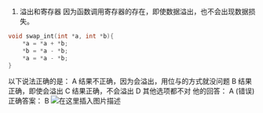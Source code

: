 1. 溢出和寄存器 
因为函数调用寄存器的存在，即使数据溢出，也不会出现数据损失。
```c
void swap_int(int *a, int *b){
	*a = *a + *b;
	*b = *a - *b;
	*a = *a - *b;
}
```
以下说法正确的是：
A 结果不正确，因为会溢出，用位与的方式就没问题
B 结果正确，即使会溢出
C 结果正确，不会溢出
D 其他选项都不对
他的回答： A (错误)
正确答案： B
![在这里插入图片描述](https://img-blog.csdnimg.cn/20190708233303122.png)
